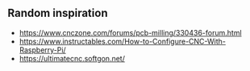 ## Random inspiration

* https://www.cnczone.com/forums/pcb-milling/330436-forum.html
* https://www.instructables.com/How-to-Configure-CNC-With-Raspberry-Pi/
* https://ultimatecnc.softgon.net/
